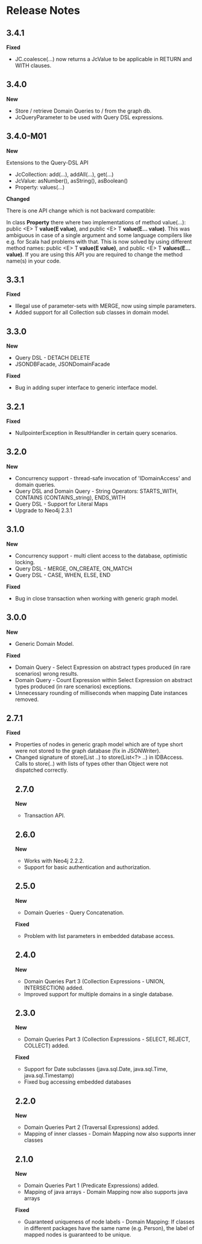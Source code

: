 Release Notes
=======

## 3.4.1
**Fixed**
- JC.coalesce(...) now returns a JcValue to be applicable in RETURN and WITH clauses.

## 3.4.0
**New**

- Store / retrieve Domain Queries to / from the graph db.
- JcQueryParameter to be used with Query DSL expressions.

## 3.4.0-M01
**New**

Extensions to the Query-DSL API
- JcCollection: add(...), addAll(...), get(...)
- JcValue: asNumber(), asString(), asBoolean()
- Property: values(...)

**Changed**

There is one API change which is not backward compatible:

In class **Property** there where two implementations of method value(...):
public &lt;E&gt; T **value(E value)**, and public &lt;E&gt; T **value(E... value)**.
This was ambiguous in case of a single argument and some language compilers like e.g. for Scala had problems with that.
This is now solved by using different method names:
public &lt;E&gt; T **value(E value)**, and public &lt;E&gt; T **values(E... value)**.
If you are using this API you are required to change the method name(s) in your code.


## 3.3.1
**Fixed**
- Illegal use of parameter-sets with MERGE, now using simple parameters.
- Added support for all Collection sub classes in domain model.

## 3.3.0
**New**
- Query DSL - DETACH DELETE
- JSONDBFacade, JSONDomainFacade

**Fixed**
- Bug in adding super interface to generic interface model.

## 3.2.1
**Fixed**
- NullpointerException in ResultHandler in certain query scenarios.

## 3.2.0
**New**
- Concurrency support - thread-safe invocation of 'IDomainAccess' and domain queries.
- Query DSL and Domain Query - String Operators: STARTS_WITH, CONTAINS (CONTAINS_string), ENDS_WITH
- Query DSL - Support for Literal Maps
- Upgrade to Neo4j 2.3.1

## 3.1.0
**New**
- Concurrency support - multi client access to the database, optimistic locking.
- Query DSL - MERGE, ON_CREATE, ON_MATCH
- Query DSL - CASE, WHEN, ELSE, END

**Fixed**
- Bug in close transaction when working with generic graph model.

## 3.0.0
**New**
- Generic Domain Model.

**Fixed**
- Domain Query - Select Expression on abstract types produced (in rare scenarios) wrong results.
- Domain Query - Count Expression within Select Expression on abstract types produced (in rare scenarios) exceptions.
- Unnecessary rounding of milliseconds when mapping Date instances removed.

## 2.7.1
**Fixed**
- Properties of nodes in generic graph model which are of type short were not stored to the graph database (fix in JSONWriter).
- Changed signature of store(List<Object> ..) to store(List<?> ..) in IDBAccess. Calls to store(..) with lists of types other than Object were not dispatched correctly.

## 2.7.0
**New**
- Transaction API. 

## 2.6.0
**New**
- Works with Neo4j 2.2.2.
- Support for basic authentication and authorization.

## 2.5.0
**New**
- Domain Queries - Query Concatenation.

**Fixed**
- Problem with list parameters in embedded database access.

## 2.4.0
**New**
- Domain Queries Part 3 (Collection Expressions - UNION, INTERSECTION) added.
- Improved support for multiple domains in a single database.

## 2.3.0
**New**
- Domain Queries Part 3 (Collection Expressions - SELECT, REJECT, COLLECT) added.

**Fixed**
- Support for Date subclasses (java.sql.Date, java.sql.Time, java.sql.Timestamp)
- Fixed bug accessing embedded databases

## 2.2.0
**New**
- Domain Queries Part 2 (Traversal Expressions) added.
- Mapping of inner classes - Domain Mapping now also supports inner classes

## 2.1.0
**New**
- Domain Queries Part 1 (Predicate Expressions) added.
- Mapping of java arrays - Domain Mapping now also supports java arrays

**Fixed**
- Guaranteed uniqueness of node labels - Domain Mapping: If classes in different packages have the same name (e.g. Person), the label of mapped nodes is guaranteed to be unique.